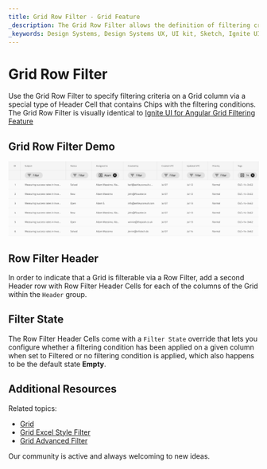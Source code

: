 ```yaml
---
title: Grid Row Filter - Grid Feature
_description: The Grid Row Filter allows the definition of filtering criteria on a Grid column.
_keywords: Design Systems, Design Systems UX, UI kit, Sketch, Ignite UI for Angular, Sketch to Angular, Sketch to Angular, Angular, Angular Design System, Export code from Sketch, Design Kits for Angular, Sketch HTML, Sketch to HTML, Sketch UI kits
---
```


# Grid Row Filter

Use the Grid Row Filter to specify filtering criteria on a Grid column via a special type of Header Cell that contains Chips with the filtering conditions. The Grid Row Filter is visually identical to [Ignite UI for Angular Grid Filtering Feature](https://www.infragistics.com/products/ignite-ui-angular/angular/components/grid/filtering.html)

## Grid Row Filter Demo

<img class="responsive-img" src="../images/grid_row_filter_demo.png" srcset="../images/grid_row_filter_demo@2x.png 2x" />

## Row Filter Header

In order to indicate that a Grid is filterable via a Row Filter, add a second Header row with Row Filter Header Cells for each of the columns of the Grid within the `Header` group.

## Filter State

The Row Filter Header Cells come with a `Filter State` override that lets you configure whether a filtering condition has been applied on a given column when set to Filtered or no filtering condition is applied, which also happens to be the default state **Empty**.

## Additional Resources

Related topics:

- [Grid](grid.md)
- [Grid Excel Style Filter](grid-excel-style-filter.md)
- [Grid Advanced Filter](grid-advanced-filter.md)
  <div class="divider--half"></div>

Our community is active and always welcoming to new ideas.
